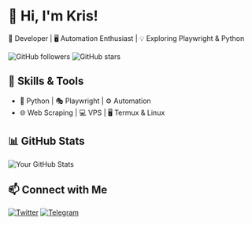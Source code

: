 # 👋 Hi, I'm Kris!
🚀 Developer | 🖥️ Automation Enthusiast | 💡 Exploring Playwright & Python

![GitHub followers](https://img.shields.io/github/followers/krisubakti?style=social)
![GitHub stars](https://img.shields.io/github/stars/krisubakti?style=social)

## 🔧 Skills & Tools
- 🐍 Python | 🎭 Playwright | ⚙️ Automation
- 🌐 Web Scraping | 💻 VPS | 🖥️ Termux & Linux

## 📊 GitHub Stats
![Your GitHub Stats](https://github-readme-stats.vercel.app/api?username=krisubakti&show_icons=true&theme=dark)

## 📫 Connect with Me
[![Twitter](https://img.shields.io/badge/Twitter-%231DA1F2.svg?style=for-the-badge&logo=twitter&logoColor=white)](https://twitter.com/mas_krisz)
[![Telegram](https://img.shields.io/badge/Telegram-%232CA5E0.svg?style=for-the-badge&logo=telegram&logoColor=white)](https://t.me/krisubakti)
